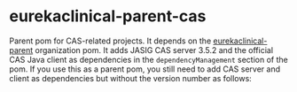# eurekaclinical-parent-cas
Parent pom for CAS-related projects. It depends on the [eurekaclinical-parent](https://github.com/eurekaclinical/eurekaclinical-parent) organization pom. It adds JASIG CAS server 3.5.2 and the official CAS Java client as dependencies in the `dependencyManagement` section of the pom. If you use this as a parent pom, you still need to add CAS server and client as dependencies but without the version number as follows:

